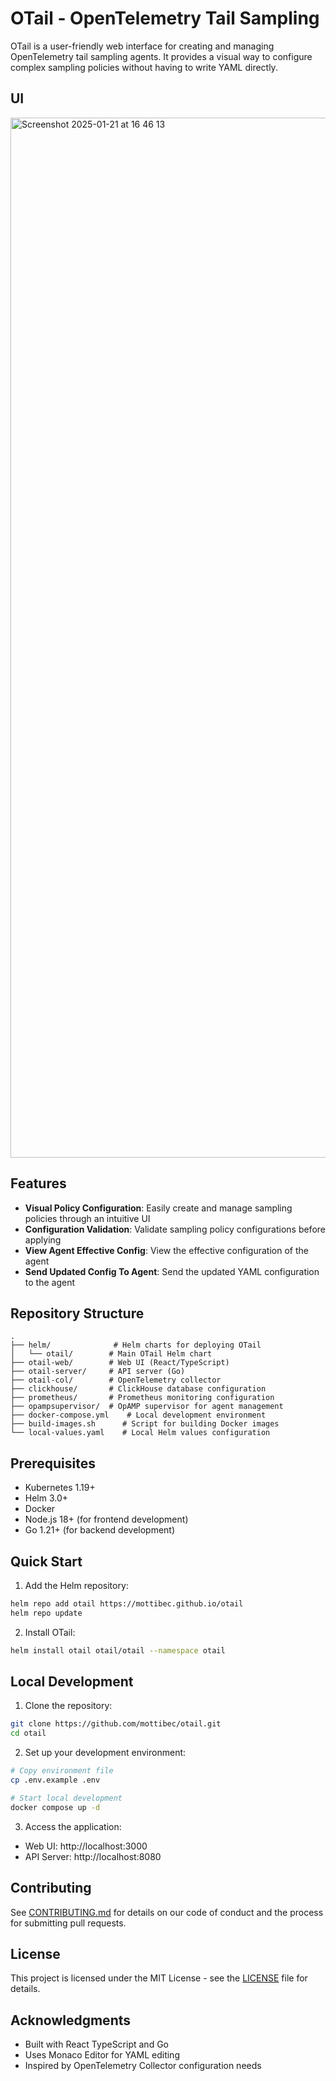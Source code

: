 # OTail - OpenTelemetry Tail Sampling

OTail is a user-friendly web interface for creating and managing OpenTelemetry tail sampling agents. It provides a visual way to configure complex sampling policies without having to write YAML directly.

## UI
<img width="1664" alt="Screenshot 2025-01-21 at 16 46 13" src="https://github.com/user-attachments/assets/f6c2e316-a365-4503-afef-f8298e298d87" />

## Features

- **Visual Policy Configuration**: Easily create and manage sampling policies through an intuitive UI
- **Configuration Validation**: Validate sampling policy configurations before applying
- **View Agent Effective Config**: View the effective configuration of the agent
- **Send Updated Config To Agent**: Send the updated YAML configuration to the agent

## Repository Structure

```
.
├── helm/              # Helm charts for deploying OTail
│   └── otail/        # Main OTail Helm chart
├── otail-web/        # Web UI (React/TypeScript)
├── otail-server/     # API server (Go)
├── otail-col/        # OpenTelemetry collector
├── clickhouse/       # ClickHouse database configuration
├── prometheus/       # Prometheus monitoring configuration
├── opampsupervisor/  # OpAMP supervisor for agent management
├── docker-compose.yml    # Local development environment
├── build-images.sh      # Script for building Docker images
└── local-values.yaml    # Local Helm values configuration
```

## Prerequisites

- Kubernetes 1.19+
- Helm 3.0+
- Docker
- Node.js 18+ (for frontend development)
- Go 1.21+ (for backend development)

## Quick Start

1. Add the Helm repository:
```bash
helm repo add otail https://mottibec.github.io/otail
helm repo update
```

2. Install OTail:
```bash
helm install otail otail/otail --namespace otail
```

## Local Development

1. Clone the repository:
```bash
git clone https://github.com/mottibec/otail.git
cd otail
```

2. Set up your development environment:
```bash
# Copy environment file
cp .env.example .env

# Start local development
docker compose up -d
```

3. Access the application:
- Web UI: http://localhost:3000
- API Server: http://localhost:8080

## Contributing

See [CONTRIBUTING.md](CONTRIBUTING.md) for details on our code of conduct and the process for submitting pull requests.

## License

This project is licensed under the MIT License - see the [LICENSE](LICENSE) file for details.

## Acknowledgments

- Built with React TypeScript and Go
- Uses Monaco Editor for YAML editing
- Inspired by OpenTelemetry Collector configuration needs
